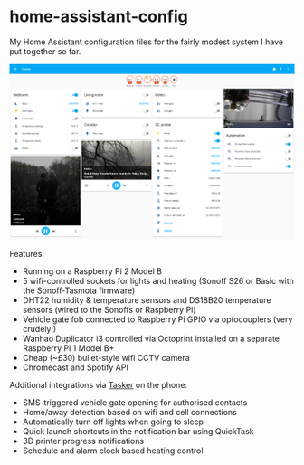 # home-assistant-config
My Home Assistant configuration files for the fairly modest system I have put together so far.

<img src="https://raw.githubusercontent.com/sisalik/home-assistant-config/master/screenshots/screenshot-1.png" />

Features:
- Running on a Raspberry Pi 2 Model B
- 5 wifi-controlled sockets for lights and heating (Sonoff S26 or Basic with the Sonoff-Tasmota firmware)
- DHT22 humidity & temperature sensors and DS18B20 temperature sensors (wired to the Sonoffs or Raspberry Pi)
- Vehicle gate fob connected to Raspberry Pi GPIO via optocouplers (very crudely!)
- Wanhao Duplicator i3 controlled via Octoprint installed on a separate Raspberry Pi 1 Model B+
- Cheap (~£30) bullet-style wifi CCTV camera
- Chromecast and Spotify API

 Additional integrations via <a href="https://tasker.joaoapps.com">Tasker</a> on the phone:
 - SMS-triggered vehicle gate opening for authorised contacts
 - Home/away detection based on wifi and cell connections
 - Automatically turn off lights when going to sleep
 - Quick launch shortcuts in the notification bar using QuickTask
 - 3D printer progress notifications
 - Schedule and alarm clock based heating control
